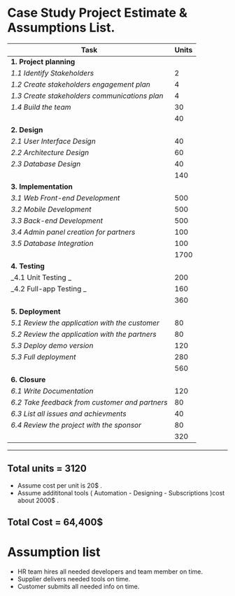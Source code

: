 # Case Study Project Estimate & Assumptions List.

| Task                                           | Units |
| ---------------------------------------------- | ----- |
| **1. Project planning**                        |       |
| _1.1 Identify Stakeholders_                    | 2     |
| _1.2 Create stakeholders engagement plan_      | 4     |
| _1.3 Create stakeholders communications plan_  | 4     |
| _1.4 Build the team_                           | 30    |
|                                                | 40    |
| **2. Design**                                  |       |
| _2.1 User Interface Design_                    | 40    |
| _2.2 Architecture Design_                      | 60    |
| _2.3 Database Design_                          | 40    |
|                                                | 140   |
| **3. Implementation**                          |       |
| _3.1 Web Front-end Development_                | 500   |
| _3.2 Mobile Development_                       | 500   |
| _3.3 Back-end Development_                     | 500   |
| _3.4 Admin panel creation for partners_        | 100   |
| _3.5 Database Integration_                     | 100   |
|                                                | 1700  |
| **4. Testing**                                 |       |
| _4.1 Unit Testing _                            | 200   |
| _4.2 Full-app Testing _                        | 160   |
|                                                | 360   |
| **5. Deployment**                              |       |
| _5.1 Review the application with the customer_ | 80    |
| _5.2 Review the application with the partners_ | 80    |
| _5.3 Deploy demo version_                      | 120   |
| _5.3 Full deployment_                          | 280   |
|                                                | 560   |
| **6. Closure**                                 |       |
| _6.1 Write Documentation_                      | 120   |
| _6.2 Take feedback from customer and partners_ | 80    |
| _6.3 List all issues and achievments_          | 40    |
| _6.4 Review the project with the sponsor_      | 80    |
|                                                | 320   |

---

## Total units = 3120

- Assume cost per unit is 20$ .
- Assume addititonal tools ( Automation - Designing - Subscriptions )cost about 2000$ .

## Total Cost = 64,400$

# Assumption list

- HR team hires all needed developers and team member on time.
- Supplier delivers needed tools on time.
- Customer submits all needed info on time.
